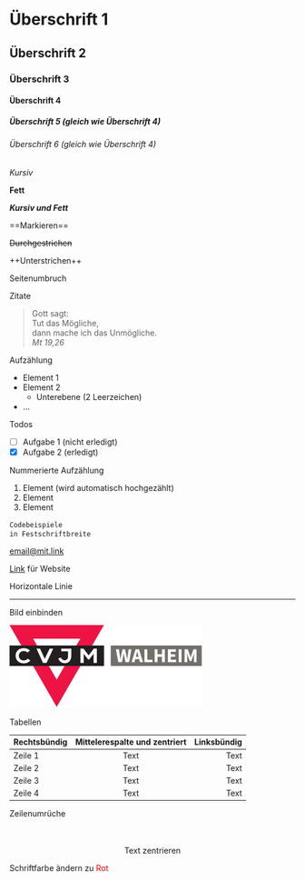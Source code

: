 # Überschrift 1
## Überschrift 2
### Überschrift 3
#### Überschrift 4
##### Überschrift 5 (gleich wie Überschrift 4)
###### Überschrift 6 (gleich wie Überschrift 4)

*Kursiv*

**Fett**

***Kursiv und Fett***

==Markieren==

~~Durchgestrichen~~

++Unterstrichen++


Seitenumbruch

<div class="pagebreak"> </div>

Zitate

> Gott sagt:<br/>
> Tut das Mögliche,<br/>
> dann mache ich das Unmögliche.<br/>
> <cite>Mt 19,26</cite>

Aufzählung
- Element 1
- Element 2
  - Unterebene (2 Leerzeichen)
- …

Todos
- [ ] Aufgabe 1 (nicht erledigt)
- [x] Aufgabe 2 (erledigt)

Nummerierte Aufzählung
1. Element (wird automatisch hochgezählt)
2. Element
3. Element

```
Codebeispiele
in Festschriftbreite
```

<email@mit.link>

[Link](www.websiteMitLink.com) für Website

Horizontale Linie

---

Bild einbinden

![Bild](supportFiles/logo.svg)

<div class="pagebreak"> </div>

Tabellen

| Rechtsbündig | Mittelerespalte und zentriert | Linksbündig |
| :--- | :---: | --: |
| Zeile 1 | Text | Text |
| Zeile 2 | Text | Text |
| Zeile 3 | Text | Text |
| Zeile 4 | Text | Text |

Zeilenumrüche <br/><br/><br/>
<center>Text zentrieren</center>

Schriftfarbe ändern zu <font color="red">Rot</font>

<!--Kommentare-->
